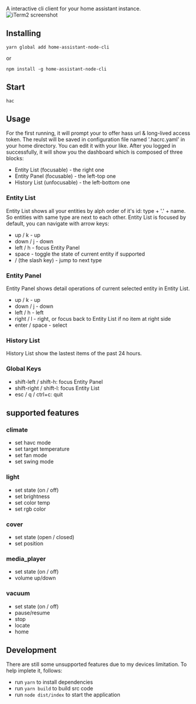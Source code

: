 A interactive cli client for your home assistant instance.
![iTerm2 screenshot](https://raw.githubusercontent.com/larry-wong/home-assistant-node-cli/master/screenshots/iterm2.png)

## Installing

```
yarn global add home-assistant-node-cli
```

or

```
npm install -g home-assistant-node-cli
```

## Start

`hac`

## Usage

For the first running, it will prompt your to offer hass url & long-lived access token. The reulst will be saved in configuration file named '.hacrc.yaml' in your home directory. You can edit it with your like.
After you logged in successfully, it will show you the dashboard which is composed of three blocks:

-   Entity List (focusable) - the right one
-   Entity Panel (focusable) - the left-top one
-   History List (unfocusable) - the left-bottom one

### Entity List

Entity List shows all your entities by alph order of it's id: type + '.' + name.
So entities with same type are next to each other.
Entity List is focused by default, you can navigate with arrow keys:

-   up / k - up
-   down / j - down
-   left / h - focus Entity Panel
-   space - toggle the state of current entity if supported
-   / (the slash key) - jump to next type

### Entity Panel

Entity Panel shows detail operations of current selected entity in Entity List.

-   up / k - up
-   down / j - down
-   left / h - left
-   right / l - right, or focus back to Entity List if no item at right side
-   enter / space - select

### History List

History List show the lastest items of the past 24 hours.

### Global Keys

-   shift-left / shift-h: focus Entity Panel
-   shift-right / shift-l: focus Entity List
-   esc / q / ctrl+c: quit

## supported features

### climate

-   set havc mode
-   set target temperature
-   set fan mode
-   set swing mode

### light

-   set state (on / off)
-   set brightness
-   set color temp
-   set rgb color

### cover

-   set state (open / closed)
-   set position

### media_player

-   set state (on / off)
-   volume up/down

### vacuum

-   set state (on / off)
-   pause/resume
-   stop
-   locate
-   home

## Development

There are still some unsupported features due to my devices limitation.
To help implete it, follows:

-   run `yarn` to install dependencies
-   run `yarn build` to build src code
-   run `node dist/index` to start the application
